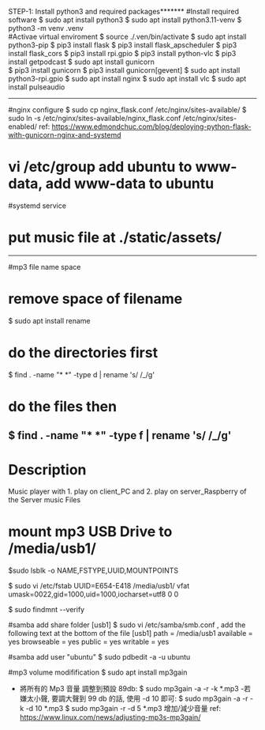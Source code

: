STEP-1: Install python3 and required packages*******
#Install required software
$ sudo apt install python3
$ sudo apt install python3.11-venv
$ python3 -m venv .venv                    
#Activae virtual enviroment
$ source ./.ven/bin/activate 
$ sudo apt install python3-pip
$ pip3 install flask
$ pip3 install flask_apscheduler
$ pip3 install flask_cors
$ pip3 install rpi.gpio
$ pip3 install python-vlc
$ pip3 install getpodcast
$ sudo apt install gunicorn  
$ pip3 install gunicorn
$ pip3 install gunicorn[gevent]
$ sudo apt install python3-rpi.gpio
$ sudo apt install nginx
$ sudo apt install vlc
$ sudo apt install pulseaudio


----------------------------------------
#nginx configure
$ sudo cp nginx_flask.conf /etc/nginx/sites-available/
$ sudo ln -s /etc/nginx/sites-available/nginx_flask.conf /etc/nginx/sites-enabled/
ref: https://www.edmondchuc.com/blog/deploying-python-flask-with-gunicorn-nginx-and-systemd

# vi /etc/group  add ubuntu to www-data, add www-data to ubuntu 

#systemd service

# put music file at ./static/assets/

------------------------------------------------------
#mp3 file name space 
# remove space of filename
$ sudo apt install rename
# do the directories first 
$ find . -name "* *" -type d | rename 's/ /_/g'
# do the files then 
$ find . -name "* *" -type f | rename 's/ /_/g'
-----------------------------------------------------
# Description 
Music player with 1. play on client_PC and 2. play on server_Raspberry  of the Server music Files

# mount mp3 USB Drive to /media/usb1/
$sudo lsblk -o NAME,FSTYPE,UUID,MOUNTPOINTS

$ sudo vi /etc/fstab
UUID=E654-E418 /media/usb1/ vfat umask=0022,gid=1000,uid=1000,iocharset=utf8  0	0

$ sudo findmnt --verify


#samba add share folder [usb1] 
$ sudo vi /etc/samba/smb.conf  , add the following text at the  bottom of the file
[usb1]
path = /media/usb1
available = yes
browseable = yes
public = yes
writable = yes

#samba add user "ubuntu"
$ sudo pdbedit -a -u ubuntu

#mp3 volume modifification
$ sudo apt install mp3gain
- 將所有的 Mp3 音量 調整到預設 89db: 
$ sudo mp3gain -a -r -k *.mp3
-若嫌太小聲, 要調大聲到 99 db 的話, 使用 -d 10 即可: 
$ sudo mp3gain -a -r -k -d 10 *.mp3
$ sudo mp3gain -r -d 5 *.mp3 增加/減少音量 
ref:
https://www.linux.com/news/adjusting-mp3s-mp3gain/
